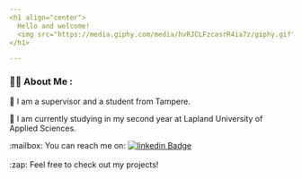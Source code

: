 ```yaml
---
<h1 align="center">
  Hello and welcome!
  <img src="https://media.giphy.com/media/hvRJCLFzcasrR4ia7z/giphy.gif" width="30px"/>
</h1>

---
```


### :man_technologist: About Me :
:man: I am a supervisor and a student from Tampere.

:book: I am currently studying in my second year at Lapland University of Applied Sciences.

<div id="badges">
  :mailbox: You can reach me on:
  <a href="https://www.linkedin.com/in/ismo-manninen-67405222b">
    <img src="https://img.shields.io/badge/linkedin-blue?style=for-the-badge&logo=linkedin&logoColor=white" alt="linkedin Badge"/>
  </a>
</div>

<br>
:zap: Feel free to check out my projects!

